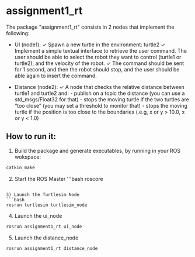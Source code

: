 # assignment1_rt
The package "assignment1_rt" consists in 2 nodes that implement the following:
- UI (node1):
    ✓ Spawn a new turtle in the environment: turtle2
    ✓ Implement a simple textual interface to retrieve the user command. The user should be able to select the robot they want to control (turtle1 or turtle2), and the velocity of the robot.
    ✓ The command should be sent for 1 second, and then the robot should stop, and the user should be able again to insert the command. 

- Distance (node2):
    ✓ A node that checks the relative distance between turtle1 and turtle2 and:
        - publish on a topic the distance (you can use a std_msgs/Float32 for
        that)
        - stops the moving turtle if the two turtles are “too close” (you may
        set a threshold to monitor that)
        - stops the moving turtle if the position is too close to the boundaries
        (.e.g, x or y > 10.0, x or y < 1.0)


## How to run it:
1) Build the package and generate executables, by running in your ROS wokspace:
```bash
catkin_make
```

2) Start the ROS Master
'''bash
roscore
```

3) Launch the Turtlesim Node
```bash
rosrun turtlesim turtlesim_node
```

4) Launch the ui_node
```bash
rosrun assignment1_rt ui_node 
```

5) Launch the distance_node
```bash
rosrun assignment1_rt distance_node
```